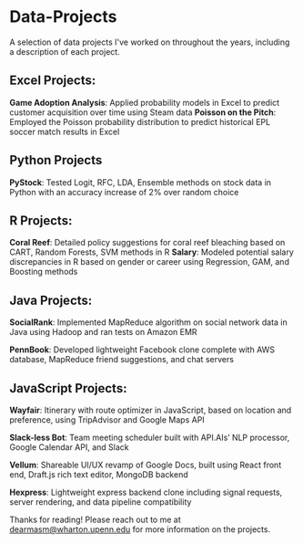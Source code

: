 # Data-Projects
A selection of data projects I've worked on throughout the years, including a description of each project.

## Excel Projects:
**Game Adoption Analysis**: Applied probability models in Excel to predict customer acquisition over time using Steam data
**Poisson on the Pitch**: Employed the Poisson probability distribution to predict historical EPL soccer match results in Excel 

## Python Projects
**PyStock**: Tested Logit, RFC, LDA, Ensemble methods on stock data in Python with an accuracy increase of 2% over random choice

## R Projects:
**Coral Reef**: Detailed policy suggestions for coral reef bleaching based on CART, Random Forests, SVM methods in R 
**Salary**: Modeled potential salary discrepancies in R based on gender or career using Regression, GAM, and Boosting methods

## Java Projects:
**SocialRank**: Implemented MapReduce algorithm on social network data in Java using Hadoop and ran tests on Amazon EMR

**PennBook**: Developed lightweight Facebook clone complete with AWS database, MapReduce friend suggestions, and chat servers 

## JavaScript Projects:
**Wayfair**: Itinerary with route optimizer in JavaScript, based on location and preference, using TripAdvisor and Google Maps API

**Slack-less Bot**: Team meeting scheduler built with API.AIs’ NLP processor, Google Calendar API, and Slack 

**Vellum**: Shareable UI/UX revamp of Google Docs, built using React front end, Draft.js rich text editor, MongoDB backend

**Hexpress**: Lightweight express backend clone including signal requests, server rendering, and data pipeline compatibility

Thanks for reading! Please reach out to me at dearmasm@wharton.upenn.edu for more information on the projects.
